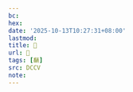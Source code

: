 ```yaml
---
bc:
hex:
date: '2025-10-13T10:27:31+08:00'
lastmod:
title: 􅎤
url: 􅎤
tags: [䭱]
src: DCCV
note:
---
```

